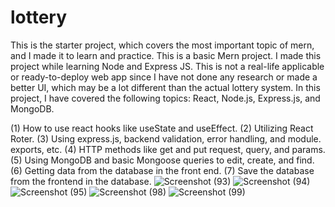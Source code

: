 # lottery
This is the starter project, which covers the most important topic of mern, and I made it to learn and practice.
This is a basic Mern project. I made this project while learning Node and Express JS. This is not a real-life applicable or ready-to-deploy web app since I have not done any research or made a better UI, which may be a lot different than the actual lottery system.
In this project, I have covered the following topics: React, Node.js, Express.js, and MongoDB.

 (1) How to use react hooks like useState and useEffect. 
 (2) Utilizing React Roter.
 (3) Using express.js, backend validation, error handling, and module. exports, etc.
 (4) HTTP methods like get and put request, query, and params.
 (5) Using MongoDB and basic Mongoose queries to edit, create, and find.
 (6) Getting data from the database in the front end.
 (7) Save the database from the frontend in the database.
![Screenshot (93)](https://user-images.githubusercontent.com/86339152/210210292-b7be9c4d-b50f-4406-9844-6e3f442473b4.png)
![Screenshot (94)](https://user-images.githubusercontent.com/86339152/210210296-2487d6f6-01f7-4a83-9ea5-28bb563e4e98.png)
![Screenshot (95)](https://user-images.githubusercontent.com/86339152/210210298-839e5305-ed9f-4d56-99e8-1c17bb961210.png)
![Screenshot (98)](https://user-images.githubusercontent.com/86339152/210210299-15d89b96-4c16-4d50-94a7-314eb4ba3e22.png)
![Screenshot (99)](https://user-images.githubusercontent.com/86339152/210210301-50e47c0f-c222-4a53-aca8-003cd59563a4.png)
